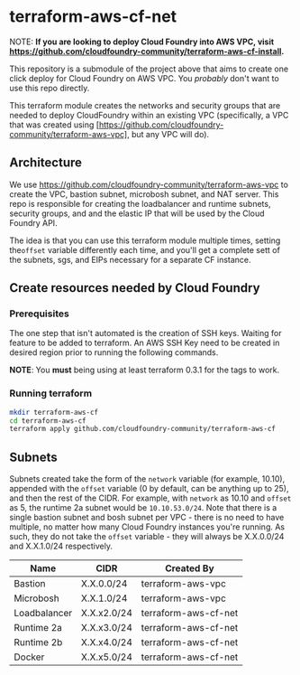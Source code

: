 terraform-aws-cf-net
====================

NOTE: **If you are looking to deploy Cloud Foundry into AWS VPC, visit https://github.com/cloudfoundry-community/terraform-aws-cf-install.**

This repository is a submodule of the project above that aims to create one click deploy for Cloud Foundry on AWS VPC. You *probably* don't want to use this repo directly.

This terraform module creates the networks and security groups that are needed to deploy CloudFoundry within an existing VPC (specifically, a VPC that was created using [https://github.com/cloudfoundry-community/terraform-aws-vpc], but any VPC will do).

Architecture
------------

We use https://github.com/cloudfoundry-community/terraform-aws-vpc to create the VPC, bastion subnet, microbosh subnet, and NAT server. This repo is responsible for creating the loadbalancer and runtime subnets, security groups, and and the elastic IP that will be used by the Cloud Foundry API.

The idea is that you can use this terraform module multiple times, setting the`offset` variable differently each time, and you'll get a complete sett of the subnets, sgs, and EIPs necessary for a separate CF instance.

Create resources needed by Cloud Foundry
----------------------------------------

### Prerequisites

The one step that isn't automated is the creation of SSH keys. Waiting for feature to be added to terraform. An AWS SSH Key need to be created in desired region prior to running the following commands.

**NOTE**: You **must** being using at least terraform 0.3.1 for the tags to work.

### Running terraform

```bash
mkdir terraform-aws-cf
cd terraform-aws-cf
terraform apply github.com/cloudfoundry-community/terraform-aws-cf
```

Subnets
-------

Subnets created take the form of the `network` variable (for example, 10.10), appended with the `offset` variable (0 by default, can be anything up to 25), and then the rest of the CIDR. For example, with `network` as 10.10 and `offset` as 5, the runtime 2a subnet would be `10.10.53.0/24`. Note that there is a single bastion subnet and bosh subnet per VPC - there is no need to have multiple, no matter how many Cloud Foundry instances you're running. As such, they do not take the `offset` variable - they will always be X.X.0.0/24 and X.X.1.0/24 respectively.

| Name         | CIDR        | Created By           |
|--------------|-------------|----------------------|
| Bastion      | X.X.0.0/24  | terraform-aws-vpc    |
| Microbosh    | X.X.1.0/24  | terraform-aws-vpc    |
| Loadbalancer | X.X.x2.0/24 | terraform-aws-cf-net |
| Runtime 2a   | X.X.x3.0/24 | terraform-aws-cf-net |
| Runtime 2b   | X.X.x4.0/24 | terraform-aws-cf-net |
| Docker       | X.X.x5.0/24 | terraform-aws-cf-net |
